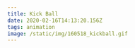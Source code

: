 ```yaml
---
title: Kick Ball
date: 2020-02-16T14:13:20.156Z
tags: animation
image: /static/img/160518_kickball.gif
---
```


